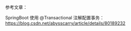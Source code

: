 参考文章：

SpringBoot 使用 @Transactional 注解配置事务：<https://blog.csdn.net/abysscarry/article/details/80189232>

